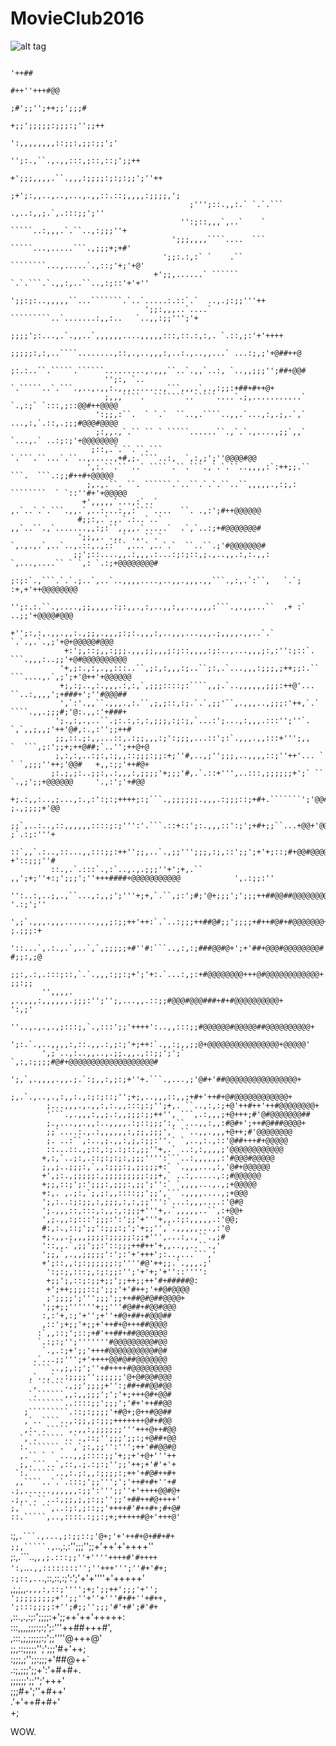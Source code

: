 MovieClub2016
=============

![alt tag](http://cl.ly/image/0t3N1m1q0w3d)

                                                                                                                 
                                                                       '++##                                     
                                                                   #++''+++#@@                                   
                                                               ;#';;'';++;;';;;#                                 
                                                             +;;';;;;;:;;;:;'';;++                               
                                                           ':,,,,,,,,::;;:,;;:;;';'                              
                                                        '';:.,``.,.,,:::,;::,::;';;++                            
                                                    +';;;,,,,.``.,,,:;;;;:;:;:;;';''++                           
                                                ;+';:,,..,..,...,.,,::.::;,,,,:;;;;,';                           
                                            ;''';::.,,:.` `.`.``` .,..:,,;.`,.:::;;';''                          
                                          '':;::,,,`,..`    ` `````..:,,,.`.``..,:;;;''+                         
                                        ';;;,,,,````....  ``` `````...,.....```.,;;;+;+#'                        
                                      ';;:.:,:` `    .``    ````````...,.....`.,::;'+;'+@'                       
                                    +';;,......` ``````    `.`.```.`.,,:,..``..,:;::'+'+''                       
                                  ';;:;:..,,,,,``...```````.`..`.....:.::`.`  ..,.;:;;'''++                      
                                  ';;:,,,..`....` `````````..`.......:,,:..   `..,,:;;''';'+                     
                               ;;;;';:...,.`.,,..`,,,,,,....,,,,,:::,::.:,:,. `.::,;:'+'++++                     
                            ;;;;;:,:,..````........,::,.,..,,,:,..:.,..,,...` ...:;,;'+@##++@                    
                            ;:.:..``.`````.``````.........,.,,,``..`.,,`..:, `..,,;;;'';##+@@#                   
                         '';:, `.. `.`````..`.```.,..,.,,:.,,,.......,```,,,.`,.,:;;:+##+#++@+                   
                         ;,,,````.  ```````..`````....`.;,...........` `.,:;` `:::,;::@@#++@@@@                  
                       ':;;,:``.  ` `.`  ``..,.````..,,.`...,:,.;,.`,` ...,:,`.::,.;;;#@@@#@@@@                  
                       ;:,,.,`.`` `` ` `````......``.,`.`.,....,;;`,,` `...,.` ..:;:;'+@@@@@@@@                  
                      ;::,.`.``.``.```  `.```.``...`.``..,.....,+#,;.````..:,  `,:,;';''@@@@#@@                  
                     ',:.``.`` ..` ```` .``.```.,`.`.``..,,,,:`:++;;.`` ```.  ```.:;;#++#+@@@@@                  
                     ;,.,.``. ``. ``````.`..``.`.`.``..``,,,,,.,:;,: ````````  ` `::''#+'+@@@@@                  
                    +',,,,,`...,:`..`   ,.`..`.`.```.,,.`,..:...:,,:````....  ``. .,:';#++@@@@@@                 
                   #;;:,.`.,.`.:..`..`  ,,`..``.,`.......,,:;:``,,,,.`.....`  .`,`..:;+#@@@@@@@#                 
                   ';;,,. .,,` .,.``.` `,.,.,.`,..`..,.::,.,::```,...`,..`.`  ``..``.;'#@@@@@@@#                 
                  ;;';::....,,.:,,,.:...:;:;::,;.,..,,.:,:.,,:  `,...,....`` ` `,: `.:;+@@@@@@@@#                
                 ;:;:`.,```.`.`.;..`,..`..,,,,....,..,,.,,,.,,```.,:,.`:``,   `.`; :+,+'++@@@@@@@@               
                 '';:.:.``.,....,;;,,,,.:;:,,.,:,..,,:,,..,,,,:```.,.,,...``  .+ :` ..;;'+@@@@#@@@               
                +'';:,:,.,,.,,:.,;;,.,,,;:;:.,,,:,..,,,...,,,.;,,,,.,,..`.`  `.`.,.`.,;'+@+@@@@@#@@@             
                +:';,::;,,:;;;.,,,;;,,,;:;::,,,,:;:..,...,,,;:,:'':;::`.   ```.,,,:..;;'+@#@@@@@@@@@@            
               '+,;:.,:,.,,:::..``,;:,:,,,:;..``;:,.`...,,,:;;;,;++;;:.``  ```....,.`,;';+'@++'+@@@@@@           
               +;,:;..,:.,,,.:,:,`,;;;::::;:````,,;.`..,,,,,,;;;:++@'...     ``..:,,,,';+###+';''#@@@##          
               ',`:'.,,``.,,,.,:.``,;,;::,:;.`.`,;;'``,.,,,..,;;;:'++,`.`    ````.,,.;;;#;'@:.,,:'+###+          
              ';.,:,.,..``.;:.:,:,:,;;;,:;:;,`...:';...,:,,,.:::'';''`.      `,`,,;,,;'++'@#,:.,:'';;++#         
              ;;,::.;:,,...::,.:;;,,,:;':;;;,...::';:`.,,,.,,:::+''';,,   `  ```,;:';;+;++@##;`..'';++@+@        
              ;,:,:,..:;:,:;,,::;;;:;;:+;''#,..,;'';;;,..,,,,::;''++'... ` ` `,;;;''++;'@@#   +,,:;;'++#@+       
             ;:.;,;:..;;:,.:,,,:,;;;;'+;;;'#,.`.::+''',..:::,;;;;;;+';` ``  `.,;';;+@@@@@@     '.,:';'+#@@       
             +;.:,,:..,;...,:.,:':;:;++++;:;```.,;;;;;;.,,,.:;;;::;+#+.```````';'@@#@@@@@       ;.,;;;;+'@@      
             ;;`,..:..,::,,,,,,::::;:;''':'.```.::+::';:.,,,::':;';+#+;;``...+@@+'@@@@@@         ;`.:;:'''+      
             ::`,,`.:..,::...,,:::;;:++'';;,..`.,;;''';;;,:;,::';;';+'+;::;#+@@#@@@@@@@          +'::;;;''#      
             ::.,.`.:::`.,:`..,.,.;;;''+';+,.`` ,,';+;''+:;';;;';''+++####+@@@@@@@@@@@            ',.:;;:''      
            '':..:,..;,.,``...,:,,;';'''+;+,`.``,;:';#;'@+;;;';';;;++##@@##@@@@@@@@@#              '.:;';''      
            ',;`.,,,.,,,.......,,,;:;;++'++:`.`..:;;;++##@#;;';;;;+#++#@#+#@@@@@@@+                 ;.;;;:+      
            '::...`,.:.,.`,..`,`,;;;;;+#''#:```..,:,:;###@@#@+';+'##+@@@#@@@@@@@@#                  #;;:,;@      
           ;;:,.:,.:::;::,`.`.,,,:;;:;+';'+:.`...:,;:+#@@@@@@@@+++@#@@@@@@@@@@@@+                    ;;:;;       
           '',,,,. ,.,,,,:,,,,,,.;;;:'';'';,...,,.::;;#@@@#@@@###+#+#@@@@@@@@@@+                     ':,;'       
           ''..,.,.,.,;:::;,`.,:::';;'++++':..,,:::;;#@@@@@@#@@@@@##@@@@@@@@@@+                                  
           ';:.`.,..,,,,:,::.,,.:,;:;'+;++:`.,,:;,,;;@+@@@@@@@@@@@@@@@@+@@@@@'                                   
           ',;`..,:..,,..,.;;.,,.,::;;';';` `,:,:;;;;#@#+@@@@@@@@@@@@@@@@@@@#                                    
           ';,`,.,,,,.,,.;.`:;,,:,;:;+''+.```.,...,;'@#+'##@@@@@@@@@@@@@@@@+                                     
            ;,.`.,..,.,:,,:.,:;:;::;'';+;,..,,,::,,;+#+'++#+@#@@@@@@@@@@@@+                                      
            ;...,,,.,.,,:,:.,,:::;:;'';+,. ``..,:,:;+@'++#++'++#@@@@@@@@+                                        
            '```.,.,,,:,,;.:,,;;;:;;++'', ```,.:,,,;+@+++;#'@#@@@@@@@##                                          
            ;.,...,,.,,:..,,,,.:;::;;;':,``...,,:,,:#@#+';++#@###@@@@+                                           
            ;;`....:.,.:,,,,,,:,;;,;;;',` ``..,,.,,,+@++;#'@@@@@@@@                                              
            ;. ..:``,:..,;.,,:,;,:;;:''.` `,..,:.,::'@##+++#+@@@@@                                               
            ::...::.,;::,:;.:;::,;;''+,.` ..:,:,,,,;'@@@@@@@@@@@@                                                
           +,:,`..;:,.::;:;:;:,;;;'''':```..:,,,,,,:'#@@@#@@@@@                                                  
           ;,,;..;;;:,`,,:;;;:;,;;;;;+:` `.,,,...,:,'@#+@@@@@@                                                   
           +',;:.,;;;;;:,;;;;;;;;;:;;+,` ..:,.....,:;#@@@@@@                                                     
           +;;,::;';:';;;:,;;;:,;;';'':` `,,,,...,.,;+@@@@@                                                      
           +:,. ,.;:,`;,;:,,::::;;';;',```.,,,,....,;+@@@                                                        
           ';,:..:;:;;,:,;;;,:,:,;;''':`...:,,,....:'@#@                                                         
           ';.,,,::,:::,:,,:,:;;;+'''+,.`,,,,,..``,:+@@+                                                         
           ',;.,,:;:::';;;:':';;'+'''+,,.:;:,,,,,.:'@@;                                                          
           #:,:.,::;';;':;;;:;';'+;;'',`.,,,,,...,:'@                                                            
           +;.,,.;,,,;;;;:;;;;;:;;+''',...:,.,``.,;#                                                             
           '::,,.`,;;';;:'::;;;++#++'+,,..,,..``.,'                                                              
           ';;,`,.,,;;;;;':';:'+'+++';:..,...```,'                                                               
           +';::,,:;:;;;;;;:;''''#@'++;;.`.,,,.;'                                                                
            ':;:;,:::;,:;:;;:'';'+'+;'+''::'''':                                                                 
            +;;';,::;:;;+;;';;++;;++'#+#####@:                                                                   
            +';++;;;;::;';;;'+'#++;'+#@#@@@@                                                                     
            ;';;;;';''';;;';;++##@#@##@@@@+                                                                      
           ';;+;;''''''+;;'''#@##+#@@#@@@                                                                        
           :,:'+,:;'+'';+''+#@+##+#@@@##                                                                         
           ,::';+;;'+;;+'++#+@+++##@@@@                                                                          
          :`,,::;';::;+#'++##+##@@@@@@@                                                                          
          `.:;:;'';'''''''#@@@@@@@@@#@@                                                                          
           `.,.:;+';;'+++#@@@@@@@@@@#@#                                                                          
         .`...;;''';+'++++@@#@##@@@@@@@                                                                          
         ````..,;,:;';''+#++++#@@@@@@@@@                                                                         
        ,`..,`..:;;;;'';;;;;;'@+@#@@#@@@                                                                         
        `, `````.,;;';;;;+'':;##+##@@#@@                                                                         
        `.``````,,:,,;;;';';'+;+++@#+@@#                                                                         
        ````````..::::;;';;;';'#+'++##@@                                                                         
       ;`````````.::;:;;;;'+#@+;@++#@@##                                                                         
       ,`..````..,:;;,;:;;;+++++++@#+#@@                                                                         
       ,:. .`````,.,,:,;;;;;;'''+++@++#@@                                                                        
      `,`.``````..`.,::;'';;;';;:;+@##+@@                                                                        
      :.```````.``,`;:,;;'':''';++'##@@#@                                                                        
      ,.`` ` ` ...,,;::::;;'+;;+'+@+'''++                                                                        
      ;,.```..`,::,.;.:;:;'';;'++;+'#'+'+                                                                        
     `:.``````..,:.;:,,:;;;;:;++'+#@#++#+                                                                        
     ,,````..`.`.:::;';;''';';'++#+#+''+#                                                                        
    .;,......,,,,,,:;;':''';;''+'++++@@#@+                                                                       
    .;,.`.``..:,;;,;,;:;;'';;'+##++#@++++'                                                                       
    ;,` `` ``,..:;:,;::;;'++++#'#++#+;#+@#                                                                       
    ::.`````,..,::::.:;;:;+;+++++#@+'+++@'                                                                       
   :;,`.```.,...,;:;;::;'@+;'+'++#+@+##+#+                                                                       
   ;;,`````.,`..,:,:'';;;'';;+'++'+'++++''                                                                       
   ;:,.```..,`,,;.:::;;''+''''++++#'#++++                                                                        
   ':,`..`.,,::::::::'';''+++''';''#+'#+;                                                                        
  :;::,..`.,::,::,:;':';'+'+''''+'+++++'                                                                         
  ,;,;,,.`,,,:,::;'''';+;';;++';;;'+'';                                                                          
   ';;;;;;;;;+'';;''+''+'''#+#+''+#++,                                                                           
   ';:::;;;;:+'';#;;'';;;'#'+#';#'#+`                                                                            
   ,::.,.,:;:';;;;:+';;++'++'+++++:                                                                              
   :::,,,,;;;:;:;';:'''++##+++#',                                                                                
   ,:::,;,;;;;;:;';;''''@+++@'                                                                                   
    ;;,::;;;;;'';';;;'#+'++;                                                                                     
    :;;;,;'';;:;;;+'##@++`                                                                                       
    .:;,;;;';;+':'+#+#+.                                                                                         
     ;;;;;;';;'';'+++'                                                                                           
      ;;;#+';''+#++'                                                                                             
       .'+'++#+#+'                                                                                               
             +;                                                                                                  
                                                                                                                 



WOW.
